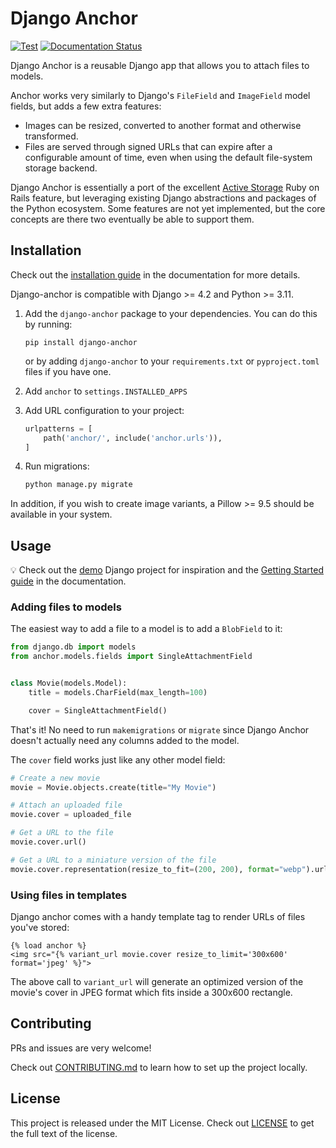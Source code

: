 # Django Anchor

[![Test](https://github.com/knifecake/django-anchor/actions/workflows/test.yml/badge.svg)](https://github.com/knifecake/django-anchor/actions/workflows/test.yml)
[![Documentation Status](https://readthedocs.org/projects/django-anchor/badge/?version=latest)](https://django-anchor.readthedocs.io/en/latest/?badge=latest)

Django Anchor is a reusable Django app that allows you to attach files to models.

Anchor works very similarly to Django's ``FileField`` and ``ImageField`` model
fields, but adds a few extra features:

- Images can be resized, converted to another format and otherwise transformed.
- Files are served through signed URLs that can expire after a configurable
  amount of time, even when using the default file-system storage backend.

Django Anchor is essentially a port of the excellent [Active
Storage](https://edgeguides.rubyonrails.org/active_storage_overview.html) Ruby
on Rails feature, but leveraging existing Django abstractions and packages of
the Python ecosystem. Some features are not yet implemented, but the core
concepts are there two eventually be able to support them.

## Installation

Check out the [installation
guide](https://django-anchor.readthedocs.io/en/latest/installation.html) in the
documentation for more details.

Django-anchor is compatible with Django >= 4.2 and Python >= 3.11.

1. Add the `django-anchor` package to your dependencies. You can do this by
   running:

       pip install django-anchor

   or by adding `django-anchor` to your `requirements.txt` or `pyproject.toml`
   files if you have one.

2. Add  `anchor` to `settings.INSTALLED_APPS`

3. Add URL configuration to your project:

   ```python
   urlpatterns = [
       path('anchor/', include('anchor.urls')),
   ]
   ```

4. Run migrations:

   ```bash
   python manage.py migrate
   ```

In addition, if you wish to create image variants, a Pillow >= 9.5 should be
available in your system.

## Usage

💡 Check out the [demo](./demo/) Django project for inspiration and the [Getting
Started
guide](https://django-anchor.readthedocs.io/en/latest/getting_started.html) in
the documentation.

### Adding files to models

The easiest way to add a file to a model is to add a `BlobField` to it:

```python
from django.db import models
from anchor.models.fields import SingleAttachmentField


class Movie(models.Model):
    title = models.CharField(max_length=100)

    cover = SingleAttachmentField()
```

That's it! No need to run ``makemigrations`` or ``migrate`` since Django Anchor
doesn't actually need any columns added to the model.

The ``cover`` field works just like any other model field:

```python
# Create a new movie
movie = Movie.objects.create(title="My Movie")

# Attach an uploaded file
movie.cover = uploaded_file

# Get a URL to the file
movie.cover.url()

# Get a URL to a miniature version of the file
movie.cover.representation(resize_to_fit=(200, 200), format="webp").url()
```

### Using files in templates

Django anchor comes with a handy template tag to render URLs of files you've stored:

```
{% load anchor %}
<img src="{% variant_url movie.cover resize_to_limit='300x600' format='jpeg' %}">
```

The above call to `variant_url` will generate an optimized version of the
movie's cover in JPEG format which fits inside a 300x600 rectangle.

## Contributing

PRs and issues are very welcome!

Check out [CONTRIBUTING.md](./CONTRIBUTING.md) to learn how to set up the
project locally.

## License

This project is released under the MIT License. Check out
[LICENSE](./LICENSE.md) to get the full text of the license.
